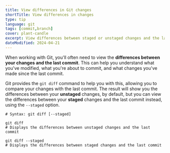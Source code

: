 ```yaml
---
title: View differences in Git changes
shortTitle: View differences in changes
type: tip
language: git
tags: [commit,branch]
cover: plant-candle
excerpt: View differences between staged or unstaged changes and the last commit in Git.
dateModified: 2024-04-21
---
```


When working with Git, you'll often need to view the **differences between your changes and the last commit**. This can help you understand what you've modified, what you're about to commit, and what changes you've made since the last commit.

Git provides the `git diff` command to help you with this, allowing you to compare your changes with the last commit. The result will show you the differences between your **unstaged** changes, by default, but you can view the differences between your **staged** changes and the last commit instead, using the `--staged` option.

```shell
# Syntax: git diff [--staged]

git diff
# Displays the differences between unstaged changes and the last commit

git diff --staged
# Displays the differences between staged changes and the last commit
```
